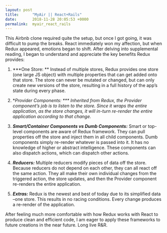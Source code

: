 ```yaml
---
layout: post
title:      "MyAir || React+Rails"
date:       2018-11-28 20:05:53 +0000
permalink:  myair_react_rails
---
```



This Airbnb clone required quite the setup, but once I got going, it was difficult to pump the breaks. React immediately won my affection, but when Redux appeared, emotions began to shift. After delving into supplemental reading, I began to understand and appreciate the key benefits Redux provides:

1.	***One Store: **
Instead of multiple stores, Redux provides one store (one large JS object) with multiple properties that can get added onto that store. The store can never be mutated or changed, but can only create new versions of the store, resulting in a full history of the app’s state during every phase. 

2.	***Provider Components: ***
Inherited from Redux, the Provider component’s job is to listen to the store. Since it wraps the entire application, as the store changes, it will in-turn re-render the entire application according to that chang*e.*

3.	***Smart/Container Components vs Dumb Components:***
Smart or top-level components are aware of Redux framework. They can pull properties off the store and inject them in all child components. Dumb components simply re-render whatever is passed into it. It has no knowledge of higher or abstract intelligence. These components can also dispatch actions, which can dispatch other actions.

4.	***Reducers:***
Multiple reducers modify pieces of data off the store. Because reducers do not depend on each other, they can all react off the same action. They all make their own individual changes from the triggered action, the store updates, and then the Provider component re-renders the entire application.

5.	***Extras:***
Redux is the newest and best of today due to its simplified data –one store. This results in no racing conditions. Every change produces a re-render of the application. 

After feeling much more comfortable with how Redux works with React to produce clean and efficient code, I am eager to apply these frameworks to future creations in the near future. Long live R&R.

